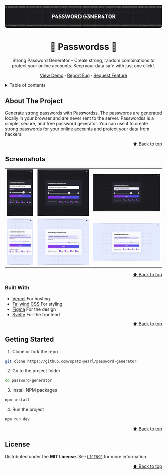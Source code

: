 <div id="top"></div>

<div align="center">
	<a href="https://passwordss.vercel.app">
		<img src="./readme/header.webp" alt="Web preview" />
	</a>

  # 🔐 Passwordss 🔑

  Strong Password Generator – Create strong, random combinations to protect your online accounts. Keep your data safe with just one click!.

  <a href="https://passwordss.vercel.app">View Demo</a>
  ·
  <a href="https://github.com/spatz-pearl/password-generator/issues">Report Bug</a>
  ·
  <a href="https://github.com/spatz-pearl/password-generator/issues">Request Feature</a>

</div>


<!-- TABLE OF CONTENTS -->
<details>
<summary>Table of contents</summary>

- [About The Project](#about-the-project)
- [Screenshots](#screenshots)
- [Built With](#built-with)
- [Getting Started](#getting-started)
- [License](#license)
- [Contact](#contact)

</details>


<!-- ABOUT THE PROJECT -->
## About The Project

Generate strong passwords with Passwordss. The passwords are generated locally in your browser and are never sent to the server. Passwordss is a simple, secure, and free password generator. You can use it to create strong passwords for your online accounts and protect your data from hackers.

<p align="right"><a href="#top">⬆ Back to top</a></p>


<!-- SCREENSHOTS -->
## Screenshots

<table>
    <tr>
      <td>
          <img src="./readme/home-mobile.webp" width="100%" title="Mobile solution"  />
      </td>
      <td>
          <img src="./readme/home-tablet.webp" width="100%" title="Tablet solution"/>
      </td>
      <td>
          <img src="./readme/home-desktop.webp" width="100%" title="Desktop solution"/>
      </td>
    </tr>
    <tr>
      <td>
          <img src="./readme/home-light-mobile.webp" width="100%" title="Mobile solution"  />
      </td>
      <td>
          <img src="./readme/home-light-tablet.webp" width="100%" title="Tablet solution"/>
      </td>
      <td>
          <img src="./readme/home-light-desktop.webp" width="100%" title="Desktop solution"/>
      </td>
    </tr>
</table>

<p align="right"><a href="#top">⬆ Back to top</a></p>


### Built With

* [Vercel](https://vercel.com/) For hosting
* [Tailwind CSS](https://tailwindcss.com/) For styling
* [Figma](https://www.figma.com/) For the design
* [Svelte](https://svelte.dev/) For the frontend

<p align="right"><a href="#top">⬆ Back to top</a></p>


<!-- GETTING STARTED -->
## Getting Started

1. Clone or fork the repo
```sh
git clone https://github.com/spatz-pearl/password-generator
```
2. Go to the project folder
```sh
cd password-generator
```
3. Install NPM packages
```sh
npm install
```
4. Run the project
```sh
npm run dev
```

<p align="right"><a href="#top">⬆ Back to top</a></p>


<!-- LICENSE -->
## License

Distributed under the **MIT License**. See [`LICENSE`](https://github.com/spatz-pearl/password-generator/blob/main/LICENCE) for more information.


<p align="right"><a href="#top">⬆ Back to top</a></p>
